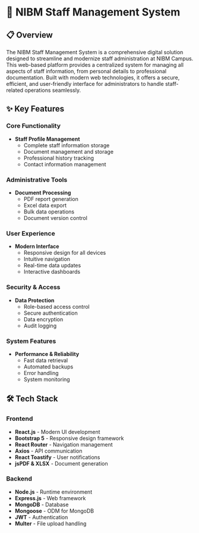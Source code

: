# 🏢 NIBM Staff Management System

## 📋 Overview

The NIBM Staff Management System is a comprehensive digital solution designed to streamline and modernize staff administration at NIBM Campus. This web-based platform provides a centralized system for managing all aspects of staff information, from personal details to professional documentation. Built with modern web technologies, it offers a secure, efficient, and user-friendly interface for administrators to handle staff-related operations seamlessly.

## ✨ Key Features

### Core Functionality
- **Staff Profile Management**
  - Complete staff information storage
  - Document management and storage
  - Professional history tracking
  - Contact information management

### Administrative Tools
- **Document Processing**
  - PDF report generation
  - Excel data export
  - Bulk data operations
  - Document version control

### User Experience
- **Modern Interface**
  - Responsive design for all devices
  - Intuitive navigation
  - Real-time data updates
  - Interactive dashboards

### Security & Access
- **Data Protection**
  - Role-based access control
  - Secure authentication
  - Data encryption
  - Audit logging

### System Features
- **Performance & Reliability**
  - Fast data retrieval
  - Automated backups
  - Error handling
  - System monitoring

## 🛠️ Tech Stack

### Frontend
- **React.js** - Modern UI development
- **Bootstrap 5** - Responsive design framework
- **React Router** - Navigation management
- **Axios** - API communication
- **React Toastify** - User notifications
- **jsPDF & XLSX** - Document generation

### Backend
- **Node.js** - Runtime environment
- **Express.js** - Web framework
- **MongoDB** - Database
- **Mongoose** - ODM for MongoDB
- **JWT** - Authentication
- **Multer** - File upload handling

